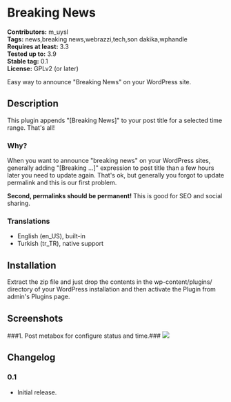 # Breaking News #
**Contributors:** m_uysl  
**Tags:** news,breaking news,webrazzi,tech,son dakika,wphandle  
**Requires at least:** 3.3  
**Tested up to:** 3.9  
**Stable tag:** 0.1  
**License:** GPLv2 (or later)  

Easy way to announce "Breaking News" on your WordPress site. 

## Description ##
This plugin appends "[Breaking News]" to your post title for a selected time range. That's all!


### Why? ###
When you want to announce "breaking news" on your WordPress sites, generally adding "[Breaking ...]" expression to post title than a few hours later you need to update again. 
That's ok, but generally you forgot to update permalink and this is our first problem. 

**Second, permalinks should be permanent!**
This is good for SEO and social sharing.  


### Translations ###

* English (en\_US), built-in
* Turkish (tr\_TR), native support



## Installation ##

Extract the zip file and just drop the contents in the wp-content/plugins/ directory of your WordPress installation and then activate the Plugin from admin's Plugins page.


## Screenshots ##
###1. Post metabox for configure status and time.###
![](https://raw.github.com/mustafauysal/breaking-news/master/screenshot-1.png)



## Changelog ##

### 0.1 ###

- Initial release.
